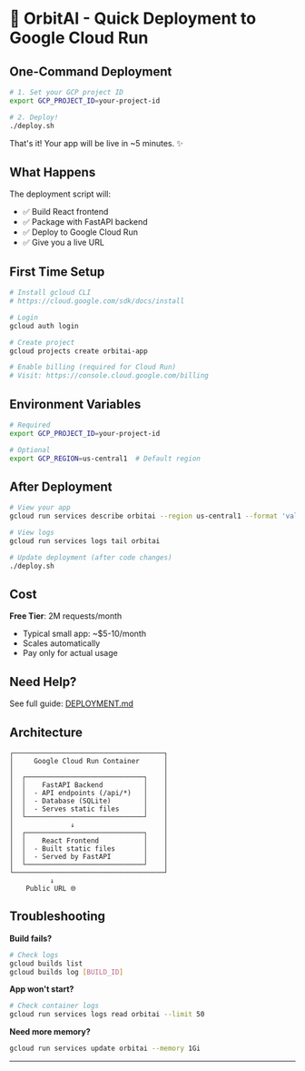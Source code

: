 # 🚀 OrbitAI - Quick Deployment to Google Cloud Run

## One-Command Deployment

```bash
# 1. Set your GCP project ID
export GCP_PROJECT_ID=your-project-id

# 2. Deploy!
./deploy.sh
```

That's it! Your app will be live in ~5 minutes. ✨

## What Happens

The deployment script will:

- ✅ Build React frontend
- ✅ Package with FastAPI backend
- ✅ Deploy to Google Cloud Run
- ✅ Give you a live URL

## First Time Setup

```bash
# Install gcloud CLI
# https://cloud.google.com/sdk/docs/install

# Login
gcloud auth login

# Create project
gcloud projects create orbitai-app

# Enable billing (required for Cloud Run)
# Visit: https://console.cloud.google.com/billing
```

## Environment Variables

```bash
# Required
export GCP_PROJECT_ID=your-project-id

# Optional
export GCP_REGION=us-central1  # Default region
```

## After Deployment

```bash
# View your app
gcloud run services describe orbitai --region us-central1 --format 'value(status.url)'

# View logs
gcloud run services logs tail orbitai

# Update deployment (after code changes)
./deploy.sh
```

## Cost

**Free Tier**: 2M requests/month

- Typical small app: ~$5-10/month
- Scales automatically
- Pay only for actual usage

## Need Help?

See full guide: [DEPLOYMENT.md](./DEPLOYMENT.md)

## Architecture

``` structure
┌─────────────────────────────────────┐
│     Google Cloud Run Container      │
│                                     │
│  ┌─────────────────────────────┐    │
│  │    FastAPI Backend          │    │
│  │  - API endpoints (/api/*)   │    │
│  │  - Database (SQLite)        │    │
│  │  - Serves static files      │    │
│  └─────────────────────────────┘    │
│              ↓                      │
│  ┌─────────────────────────────┐    │
│  │    React Frontend           │    │
│  │  - Built static files       │    │
│  │  - Served by FastAPI        │    │
│  └─────────────────────────────┘    │
└─────────────────────────────────────┘
          ↓
    Public URL 🌐
```

## Troubleshooting

**Build fails?**

```bash
# Check logs
gcloud builds list
gcloud builds log [BUILD_ID]
```

**App won't start?**

```bash
# Check container logs
gcloud run services logs read orbitai --limit 50
```

**Need more memory?**

```bash
gcloud run services update orbitai --memory 1Gi
```

---
